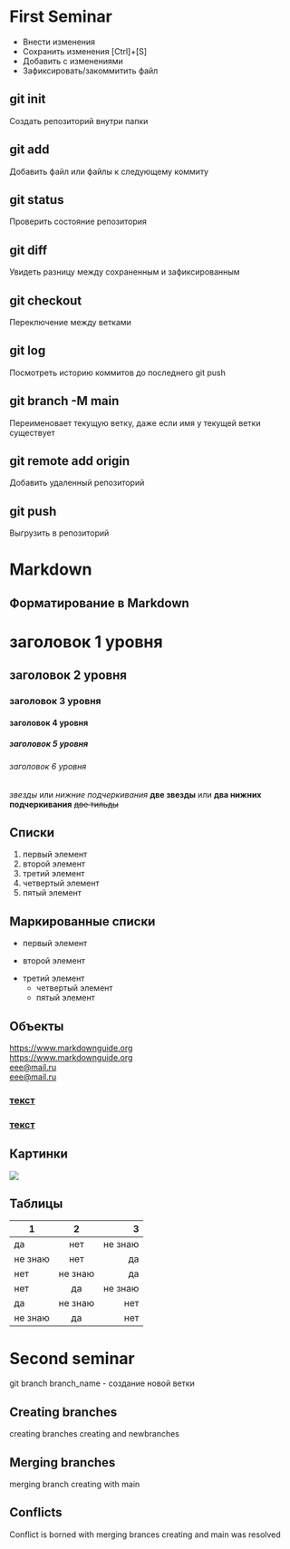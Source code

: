 # First Seminar
* Внести изменения
* Сохранить изменения [Ctrl]+[S]
* Добавить с изменениями
* Зафиксировать/закоммитить файл
## git init
Создать репозиторий внутри папки
## git add
Добавить файл или файлы к следующему коммиту
## git status
Проверить состояние репозитория
## git diff
Увидеть разницу между сохраненным и зафиксированным
## git checkout 
Переключение между ветками
## git log
Посмотреть историю коммитов до последнего git push
## git branch -M main
Переименовает текущую ветку, даже если имя у текущей ветки существует
## git remote add origin
Добавить удаленный репозиторий
## git push
Выгрузить в репозиторий
# Markdown
## Форматирование в Markdown
# заголовок 1 уровня
## заголовок 2 уровня
### заголовок 3 уровня
#### заголовок 4 уровня
##### заголовок 5 уровня
###### заголовок 6 уровня
##
*звезды* или _нижние подчеркивания_
**две звезды** или __два нижних подчеркивания__
~~две тильды~~
## Списки
1. первый элемент
2. второй элемент
3. третий элемент
4. четвертый элемент
1. пятый элемент
## Маркированные списки
+ первый элемент
- второй элемент
+ третий элемент
  - четвертый элемент
  * пятый элемент
## Объекты
<https://www.markdownguide.org>  
https://www.markdownguide.org  
<eee@mail.ru>  
eee@mail.ru
### [текст](https://www.markdownguide.org)
### [текст](https://www.markdownguide.org "это поможет")
## Картинки
![](https://get.wallhere.com/photo/food-nature-drink-produce-flavor-286834.jpg)
## Таблицы
1|2|3
---|:---:|---:
да|нет|не знаю
не знаю|нет|да
нет|не знаю|да
нет|да|не знаю
да|не знаю|нет
не знаю|да|нет

# Second seminar
git branch branch_name - создание новой ветки
## Creating branches
creating branches creating and newbranches
## Merging branches
merging branch creating with main
## Conflicts
Conflict is borned with merging brances creating and main was resolved